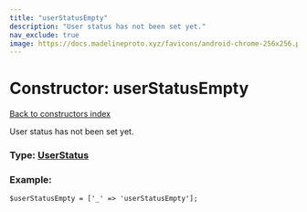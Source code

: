```yaml
---
title: "userStatusEmpty"
description: "User status has not been set yet."
nav_exclude: true
image: https://docs.madelineproto.xyz/favicons/android-chrome-256x256.png
---
```

# Constructor: userStatusEmpty  
[Back to constructors index](/API_docs/constructors/index.html)



User status has not been set yet.




### Type: [UserStatus](/API_docs/types/UserStatus.html)


### Example:

```
$userStatusEmpty = ['_' => 'userStatusEmpty'];
```  
